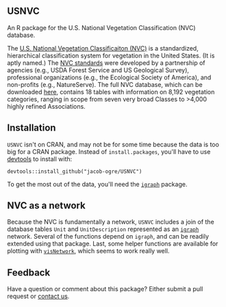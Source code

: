 ## USNVC

An R package for the U.S. National Vegetation Classification (NVC) database.

The [U.S. National Vegetation Classificaiton (NVC)](http://usnvc.org) is a standardized, hierarchical classification system for vegetation in the United States. (It is aptly named.) The [NVC standards](https://www.fgdc.gov/standards/projects/FGDC-standards-projects/vegetation/NVCS_V2_FINAL_2008-02.pdf) were developed by a partnership of agencies (e.g., USDA Forest Service and US Geological Survey), professional organizations (e.g., the Ecological Society of America), and non-profits (e.g., NatureServe). The full NVC database, which can be downloaded [here](http://usnvc.org/explore-classification/), contains 18 tables with information on 8,192 vegetation categories, ranging in scope from seven very broad Classes to >4,000 highly refined Associations.

## Installation

`USNVC` isn't on CRAN, and may not be for some time because the data is too big for a CRAN package. Instead of `install.packages`, you'll have to use [devtools](https://cran.r-project.org/web/packages/devtools/index.html) to install with:

```{r}
devtools::install_github("jacob-ogre/USNVC")
```

To get the most out of the data, you'll need the [`igraph`](igraph.org/r/) package.

## NVC as a network

Because the NVC is fundamentally a network, `USNVC` includes a join of the database tables `Unit` and `UnitDescription` represented as an [`igraph`](igraph.org/r/) network. Several of the functions depend on `igraph`, and can be readily extended using that package. Last, some helper functions are available for plotting with [`visNetwork`](https://cran.r-project.org/web/packages/visNetwork/), which seems to work really well.

## Feedback

Have a question or comment about this package? Either submit a pull request or [contact us](mailto:esa@defenders.org).


